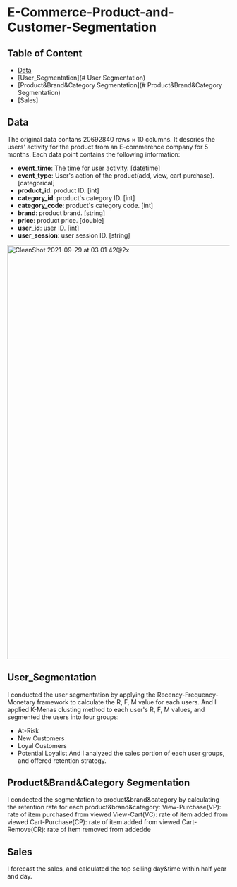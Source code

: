# E-Commerce-Product-and-Customer-Segmentation

## Table of Content

- [Data](#Data)
- [User_Segmentation](# User Segmentation)
- [Product&Brand&Category Segmentation](# Product&Brand&Category Segmentation)
- [Sales]


## Data
The original data contans 20692840 rows × 10 columns.
It descries the users' activity for the product from an E-commerence company for 5 months.
Each data point contains the following information:
- **event_time**: The time for user activity. [datetime]
- **event_type**: User's action of the product(add, view, cart purchase). [categorical]
- **product_id**: product ID. [int]
- **category_id**: product's category ID. [int]
- **category_code**: product's category code. [int]
- **brand**: product brand. [string]
- **price**: product price. [double]
- **user_id**: user ID. [int]
- **user_session**: user session ID. [string]
<img width="939" alt="CleanShot 2021-09-29 at 03 01 42@2x" src="https://user-images.githubusercontent.com/81413871/135219053-4817b5f4-5652-4d86-a6e1-1b85279d2a36.png">

## User_Segmentation
I conducted the user segmentation by applying the Recency-Frequency-Monetary framework to calculate the R, F, M value for each users.
And I applied K-Menas clusting method to each user's R, F, M values, and segmented the users into four groups:
- At-Risk
- New Customers
- Loyal Customers
- Potential Loyalist
And I analyzed the sales portion of each user groups, and offered retention strategy.

## Product&Brand&Category Segmentation
I condected the segmentation to product&brand&category by calculating the retention rate for each product&brand&category:
View-Purchase(VP): rate of item purchased from viewed
View-Cart(VC): rate of item added from viewed
Cart-Purchase(CP): rate of item added from viewed
Cart-Remove(CR): rate of item removed from addedde

## Sales
I forecast the sales, and calculated the top selling day&time within half year and day.


